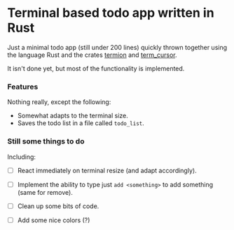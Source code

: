 # Terminal based todo app written in Rust

Just a minimal todo app (still under 200 lines) quickly thrown together using the language Rust and the crates [termion](https://github.com/redox-os/termion) and [term_cursor](https://github.com/Lisoph/term_cursor).

It isn't done yet, but most of the functionality is implemented. 

### Features

Nothing really, except the following:

+ Somewhat adapts to the terminal size.
+ Saves the todo list in a file called `todo_list`.

### Still some things to do

Including:

+ [ ] React immediately on terminal resize (and adapt accordingly).
+ [ ] Implement the ability to type just `add <something>` to add something (same for remove).
+ [ ] Clean up some bits of code.
+ [ ] Add some nice colors (?)

